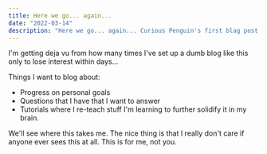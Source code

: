 ```yaml
---
title: Here we go... again...
date: "2022-03-14"
description: "Here we go... again... Curious Penguin's first blag post, but now it's at a new place on the internet: curiouspenguin.io"
---
```


I'm getting deja vu from how many times I've set up a dumb blog like this only to lose interest within days... 

Things I want to blog about:

- Progress on personal goals
- Questions that I have that I want to answer
- Tutorials where I re-teach stuff I'm learning to further solidify it in my brain.

We'll see where this takes me. The nice thing is that I really don't care if anyone ever sees this at all. This is for me, not you.

